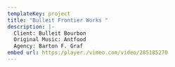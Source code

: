 ```yaml
---
templateKey: project
title: "Bulleit Frontier Works "
description: |-
  Client: Bulleit Bourbon
  Original Music: Antfood
  Agency: Barton F. Graf
embed url: https:/player./vimeo.com/video/285185270
---
```

